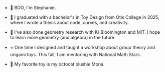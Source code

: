 - 👻 BOO, I'm Stephanie.  

- 🧸 I graduated with a bachelor's in Toy Design from Otis College in 2025, where I wrote a thesis about code, curves, and creativity.
- 💠 I've also done geometry research with IU Bloomington and MIT.  I hope to learn more geometry (and algebra) in the future.
- ⭐️ One time I designed and taught a workshop about group theory and origami toys.  This fall, I am mentoring with National Math Stars.
- 🥰 My favorite toy is my octocat plushie Mona.  

<!---
ToyTeX/ToyTeX is a ✨ special ✨ repository because its `README.md` (this file) appears on your GitHub profile.

--->
